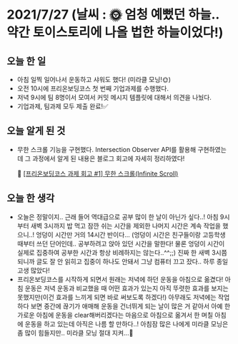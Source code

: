 # 2021/7/27 (날씨 : 🌞 엄청 예뻤던 하늘.. 약간 토이스토리에 나올 법한 하늘이었다!)

## 오늘 한 일
- 아침 일찍 일어나서 운동하고 샤워도 했다! (미라클 모닝!🌞)
- 오전 10시에 프리온보딩코스 첫 번째 기업과제를 수행했다. 
- 저녁 9시에 팀 8명이서 모여서 커밋 메시지 템플릿에 대해서 의견을 나눴다.
- 기업과제, 팀과제 모두 제출 완료!✅

## 오늘 알게 된 것
- 무한 스크롤 기능을 구현했다. Intersection Observer API를 활용해 구현하였는데 그 과정에서 알게 된 내용은 블로그 회고에 자세히 정리하였다!

  🔗 [[프리온보딩코스 과제 회고 #1] 무한 스크롤(Infinite Scroll)](https://bohyunkang.tistory.com/8)

## 오늘 한 생각
- 오늘은 정말이지.. 근래 들어 역대급으로 공부 많이 한 날이 아닌가 싶다..! 아침 9시부터 새벽 3시까지 밥 먹고 잠깐 쉬는 시간을 제외한 나머지 시간은 계속 작업을 했으니..! 엉덩이 시간만 거의 14시간 반이다... (엉덩이 시간은 친구들이랑 고등학생 때부터 쓰던 단어인데.. 공부하려고 앉아 있던 시간을 말한다! 물론 엉덩이 시간이 실제로 집중하여 공부한 시간과 항상 비례하지는 않는다..^^;;) 진짜 한 새벽 3시쯤 되니까 글도 잘 안 읽히고 집중이 하나도 안돼서 그냥 컴퓨터 끄고 잤다.. 하루 종일 고생 많았다!
- 프리온보딩코스를 시작하게 되면서 원래는 저녁에 하던 운동을 아침으로 옮겼다! 아침 운동은 저녁 운동과 비교했을 때 어떤 효과가 있는지 아직 뚜렷한 효과를 보지는 못했지만(이건 효과를 느끼게 되면 바로 써보도록 하겠다!) 아무래도 저녁에는 작업하다 보면 중간에 끊기가 애매해 운동을 건너뛰게 되는 날이 많은 거 같아서 아예 한가로운 아침에 운동을 clear해버리겠다는 마음으로 아침으로 옮겨서 한 며칠 아침에 운동을 하고 있는데 아직은 나름 할 만하다..! 아침잠 많은 나에게 미라클 모닝은 좀 많이 힘들지만.. 미라클 모닝 절대 지켜...💪
